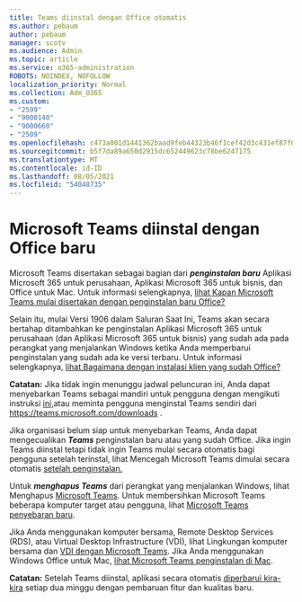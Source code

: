```yaml
---
title: Teams diinstal dengan Office otomatis
ms.author: pebaum
author: pebaum
manager: scotv
ms.audience: Admin
ms.topic: article
ms.service: o365-administration
ROBOTS: NOINDEX, NOFOLLOW
localization_priority: Normal
ms.collection: Adm_O365
ms.custom:
- "2599"
- "9000140"
- "9000660"
- "2509"
ms.openlocfilehash: c473a001d1441362baad9feb44323b46f1cef42d3c431ef87f0fb0172f10d152
ms.sourcegitcommit: b5f7da89a650d2915dc652449623c78be6247175
ms.translationtype: MT
ms.contentlocale: id-ID
ms.lasthandoff: 08/05/2021
ms.locfileid: "54048735"
---
```

# <a name="microsoft-teams-installed-with-office-updates"></a>Microsoft Teams diinstal dengan Office baru

Microsoft Teams disertakan sebagai bagian dari ***penginstalan baru*** Aplikasi Microsoft 365 untuk perusahaan, Aplikasi Microsoft 365 untuk bisnis, dan Office untuk Mac. Untuk informasi selengkapnya, [lihat Kapan Microsoft Teams mulai disertakan dengan penginstalan baru Office?](https://docs.microsoft.com/deployoffice/teams-install#when-will-microsoft-teams-start-being-included-with-new-installations-of-microsoft-365-apps)

Selain itu, mulai Versi 1906 dalam Saluran Saat Ini,  Teams akan secara bertahap ditambahkan ke penginstalan Aplikasi Microsoft 365 untuk perusahaan (dan Aplikasi Microsoft 365 untuk bisnis) yang sudah ada pada perangkat yang menjalankan Windows ketika Anda memperbarui penginstalan yang sudah ada ke versi terbaru. Untuk informasi selengkapnya, [lihat Bagaimana dengan instalasi klien yang sudah Office?](https://docs.microsoft.com/deployoffice/teams-install#what-about-existing-installations-of-microsoft-365-apps)

**Catatan:** Jika tidak ingin menunggu jadwal peluncuran ini, Anda dapat menyebarkan Teams sebagai mandiri untuk pengguna dengan mengikuti instruksi [ini,](https://docs.microsoft.com/MicrosoftTeams/msi-deployment)atau meminta pengguna menginstal Teams sendiri dari https://teams.microsoft.com/downloads .

Jika organisasi belum siap untuk menyebarkan Teams, Anda dapat mengecualikan [](https://docs.microsoft.com/deployoffice/teams-install#how-to-exclude-microsoft-teams-from-new-installations-of-microsoft-365-apps) ***Teams*** penginstalan baru atau yang sudah Office. [](https://docs.microsoft.com/deployoffice/teams-install#use-group-policy-to-control-the-installation-of-microsoft-teams) Jika ingin Teams diinstal tetapi tidak ingin Teams mulai secara otomatis bagi pengguna setelah terinstal, lihat Mencegah Microsoft Teams dimulai secara otomatis [setelah penginstalan.](https://docs.microsoft.com/deployoffice/teams-install#use-group-policy-to-prevent-microsoft-teams-from-starting-automatically-after-installation)

Untuk ***menghapus Teams*** dari perangkat yang menjalankan Windows, lihat Menghapus [Microsoft Teams](https://support.office.com/article/uninstall-microsoft-teams-3b159754-3c26-4952-abe7-57d27f5f4c81). Untuk membersihkan Microsoft Teams beberapa komputer target atau pengguna, lihat [Microsoft Teams penyebaran baru](https://docs.microsoft.com/microsoftteams/scripts/powershell-script-teams-deployment-clean-up).

Jika Anda menggunakan komputer bersama, Remote Desktop Services (RDS), atau Virtual Desktop Infrastructure (VDI), lihat Lingkungan komputer bersama dan [VDI dengan Microsoft Teams](https://docs.microsoft.com/deployoffice/teams-install#shared-computer-and-vdi-environments-with-microsoft-teams). Jika Anda menggunakan Windows Office untuk Mac, [lihat Microsoft Teams penginstalan di Mac](https://docs.microsoft.com/deployoffice/teams-install#microsoft-teams-installations-on-a-mac).

**Catatan:** Setelah Teams diinstal, aplikasi secara otomatis [diperbarui kira-kira](https://docs.microsoft.com/deployoffice/teams-install#feature-and-quality-updates-for-microsoft-teams) setiap dua minggu dengan pembaruan fitur dan kualitas baru. 